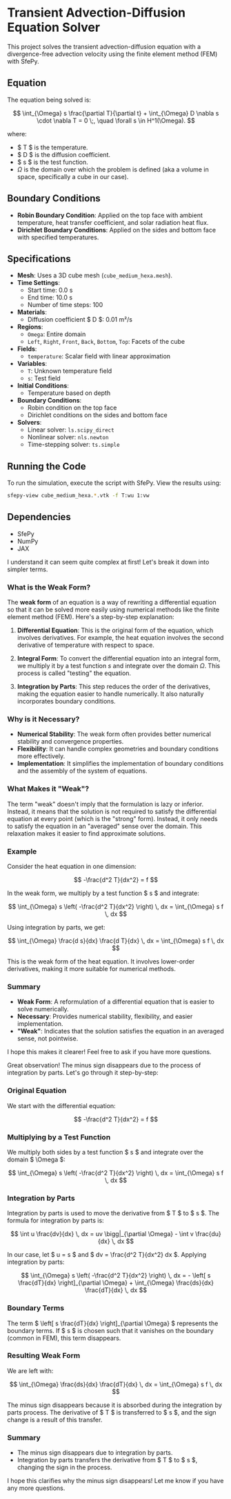 # Transient Advection-Diffusion Equation Solver

This project solves the transient advection-diffusion equation with a divergence-free advection velocity using the finite element method (FEM) with SfePy.

## Equation

The equation being solved is:

$$
\int_{\Omega} s \frac{\partial T}{\partial t} + \int_{\Omega} D \nabla s \cdot \nabla T = 0 \;, \quad \forall s \in H^1(\Omega).
$$

where:
- $ T $ is the temperature.
- $ D $ is the diffusion coefficient.
- $ s $ is the test function.
- $\Omega$ is the domain over which the problem is defined (aka a volume in space, specifically a cube in our case).

## Boundary Conditions

- **Robin Boundary Condition**: Applied on the top face with ambient temperature, heat transfer coefficient, and solar radiation heat flux.
- **Dirichlet Boundary Conditions**: Applied on the sides and bottom face with specified temperatures.

## Specifications

- **Mesh**: Uses a 3D cube mesh (`cube_medium_hexa.mesh`).
- **Time Settings**: 
  - Start time: 0.0 s
  - End time: 10.0 s
  - Number of time steps: 100
- **Materials**: 
  - Diffusion coefficient $ D $: 0.01 m²/s
- **Regions**: 
  - `Omega`: Entire domain
  - `Left`, `Right`, `Front`, `Back`, `Bottom`, `Top`: Facets of the cube
- **Fields**: 
  - `temperature`: Scalar field with linear approximation
- **Variables**: 
  - `T`: Unknown temperature field
  - `s`: Test field
- **Initial Conditions**: 
  - Temperature based on depth
- **Boundary Conditions**: 
  - Robin condition on the top face
  - Dirichlet conditions on the sides and bottom face
- **Solvers**: 
  - Linear solver: `ls.scipy_direct`
  - Nonlinear solver: `nls.newton`
  - Time-stepping solver: `ts.simple`

## Running the Code

To run the simulation, execute the script with SfePy. View the results using:

```sh
sfepy-view cube_medium_hexa.*.vtk -f T:wu 1:vw
```

## Dependencies

- SfePy
- NumPy
- JAX

I understand it can seem quite complex at first! Let's break it down into simpler terms.

### What is the Weak Form?

The **weak form** of an equation is a way of rewriting a differential equation so that it can be solved more easily using numerical methods like the finite element method (FEM). Here's a step-by-step explanation:

1. **Differential Equation**: This is the original form of the equation, which involves derivatives. For example, the heat equation involves the second derivative of temperature with respect to space.

2. **Integral Form**: To convert the differential equation into an integral form, we multiply it by a test function $s$ and integrate over the domain $\Omega$. This process is called "testing" the equation.

3. **Integration by Parts**: This step reduces the order of the derivatives, making the equation easier to handle numerically. It also naturally incorporates boundary conditions.

### Why is it Necessary?

- **Numerical Stability**: The weak form often provides better numerical stability and convergence properties.
- **Flexibility**: It can handle complex geometries and boundary conditions more effectively.
- **Implementation**: It simplifies the implementation of boundary conditions and the assembly of the system of equations.

### What Makes it "Weak"?

The term "weak" doesn't imply that the formulation is lazy or inferior. Instead, it means that the solution is not required to satisfy the differential equation at every point (which is the "strong" form). Instead, it only needs to satisfy the equation in an "averaged" sense over the domain. This relaxation makes it easier to find approximate solutions.

### Example

Consider the heat equation in one dimension:

$$
-\frac{d^2 T}{dx^2} = f
$$

In the weak form, we multiply by a test function $ s $ and integrate:

$$
\int_{\Omega} s \left( -\frac{d^2 T}{dx^2} \right) \, dx = \int_{\Omega} s f \, dx
$$

Using integration by parts, we get:

$$
\int_{\Omega} \frac{d s}{dx} \frac{d T}{dx} \, dx = \int_{\Omega} s f \, dx
$$

This is the weak form of the heat equation. It involves lower-order derivatives, making it more suitable for numerical methods.

### Summary

- **Weak Form**: A reformulation of a differential equation that is easier to solve numerically.
- **Necessary**: Provides numerical stability, flexibility, and easier implementation.
- **"Weak"**: Indicates that the solution satisfies the equation in an averaged sense, not pointwise.

I hope this makes it clearer! Feel free to ask if you have more questions.

Great observation! The minus sign disappears due to the process of integration by parts. Let's go through it step-by-step:

### Original Equation

We start with the differential equation:

$$
-\frac{d^2 T}{dx^2} = f
$$

### Multiplying by a Test Function

We multiply both sides by a test function $ s $ and integrate over the domain $ \Omega $:

$$
\int_{\Omega} s \left( -\frac{d^2 T}{dx^2} \right) \, dx = \int_{\Omega} s f \, dx
$$

### Integration by Parts

Integration by parts is used to move the derivative from $ T $ to $ s $. The formula for integration by parts is:

$$
\int u \frac{dv}{dx} \, dx = uv \bigg|_{\partial \Omega} - \int v \frac{du}{dx} \, dx
$$

In our case, let $ u = s $ and $ dv = \frac{d^2 T}{dx^2} dx $. Applying integration by parts:

$$
\int_{\Omega} s \left( -\frac{d^2 T}{dx^2} \right) \, dx = - \left[ s \frac{dT}{dx} \right]_{\partial \Omega} + \int_{\Omega} \frac{ds}{dx} \frac{dT}{dx} \, dx
$$

### Boundary Terms

The term $ \left[ s \frac{dT}{dx} \right]_{\partial \Omega} $ represents the boundary terms. If $ s $ is chosen such that it vanishes on the boundary (common in FEM), this term disappears.

### Resulting Weak Form

We are left with:

$$
\int_{\Omega} \frac{ds}{dx} \frac{dT}{dx} \, dx = \int_{\Omega} s f \, dx
$$

The minus sign disappears because it is absorbed during the integration by parts process. The derivative of $ T $ is transferred to $ s $, and the sign change is a result of this transfer.

### Summary

- The minus sign disappears due to integration by parts.
- Integration by parts transfers the derivative from $ T $ to $ s $, changing the sign in the process.

I hope this clarifies why the minus sign disappears! Let me know if you have any more questions.